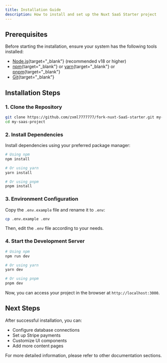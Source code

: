 ```yaml
---
title: Installation Guide
description: How to install and set up the Nuxt SaaS Starter project
---
```


## Prerequisites

Before starting the installation, ensure your system has the following tools installed:

- [Node.js](https://nodejs.org/){target="_blank"} (recommended v18 or higher)
- [npm](https://www.npmjs.com/){target="_blank"} or [yarn](https://yarnpkg.com/){target="_blank"} or [pnpm](https://pnpm.io/){target="_blank"}
- [Git](https://git-scm.com/){target="_blank"}

## Installation Steps

### 1. Clone the Repository

```bash
git clone https://github.com/zxml7777777/fork-nuxt-SaaS-starter.git my-saas-project
cd my-saas-project
```

### 2. Install Dependencies

Install dependencies using your preferred package manager:

```bash
# Using npm
npm install

# Or using yarn
yarn install

# Or using pnpm
pnpm install
```

### 3. Environment Configuration

Copy the `.env.example` file and rename it to `.env`:

```bash
cp .env.example .env
```

Then, edit the `.env` file according to your needs.

### 4. Start the Development Server

```bash
# Using npm
npm run dev

# Or using yarn
yarn dev

# Or using pnpm
pnpm dev
```

Now, you can access your project in the browser at `http://localhost:3000`.

## Next Steps

After successful installation, you can:

- Configure database connections
- Set up Stripe payments
- Customize UI components
- Add more content pages

For more detailed information, please refer to other documentation sections.